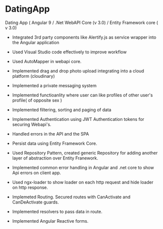 # DatingApp
Dating App ( Angular 9 / .Net WebAPI Core (v 3.0) / Entity Framework core ( v 3.0)

- Integrated 3rd party components like Alertify.js as service wrapper into the Angular application

- Used Visual Studio code effectively to improve workflow

- Used AutoMapper in webapi core.

- Implemented drag and drop photo upload integrating into a cloud platform (cloudinary)

- Implemented a private messaging system

- Implemented functioanlity where user can like profiles of other user's profile( of opposite sex )

- Implemented filtering, sorting and paging of data

- Implemented Authentication using JWT Authentication tokens for securing Webapi's.

- Handled errors in the API and the SPA

- Persist data using Entity Framework Core.

- Used Repository Pattern, created generic Repository for adding another layer of abstraction over Entity Franework. 

- Implemented common error handling in Angular and .net core to show Api errors on client app.

- Used ngx-loader to show loader on each http request and hide loader on http response.

- Implemeted Routing. Secured routes with CanActivate and CanDeActivate guards.

- Implemented resolvers to pass data in route.

- Implemented Angular Reactive forms.
